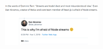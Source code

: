 <p align="center">
  <img src="./images/2020-01-11 13_09_11-Understanding Streams in Node.js - NodeSource.png" width="300" alt="Understanding Streams in Node.">
</p>
